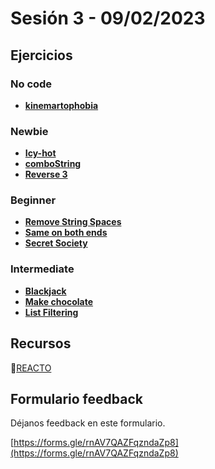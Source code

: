 # Sesión 3 - 09/02/2023

## Ejercicios

### No code

- [**kinemartophobia**](../exercises/kinemartophobia/README.md)

### Newbie

- [**Icy-hot**](../exercises/icy-hoy/README.md )
- [**comboString**](../exercises/combo-string/README.md)
- [**Reverse 3**](../exercises/reverse3/README.md)

### Beginner

- [**Remove String Spaces**](../exercises/remove-string-spaces/README.md)
- [**Same on both ends**](../exercises/same-on-both-ends/README.md)
- [**Secret Society**](../exercises/secret-society/README.md)

### Intermediate

- [**Blackjack**](../exercises/blackjack/README.md)
- [**Make chocolate**](../exercises/make-chocolate/README.md)
- [**List Filtering**](../exercises/list-filtering/README.md)

## Recursos

🔗[REACTO](https://www.youtube.com/watch?v=AoD3hLFxI5I)

## Formulario feedback

Déjanos feedback en este formulario.

[https://forms.gle/rnAV7QAZFqzndaZp8](https://forms.gle/rnAV7QAZFqzndaZp8)
